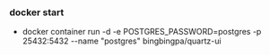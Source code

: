 ### docker start 
- docker container run -d -e POSTGRES_PASSWORD=postgres -p 25432:5432 --name "postgres" bingbingpa/quartz-ui

